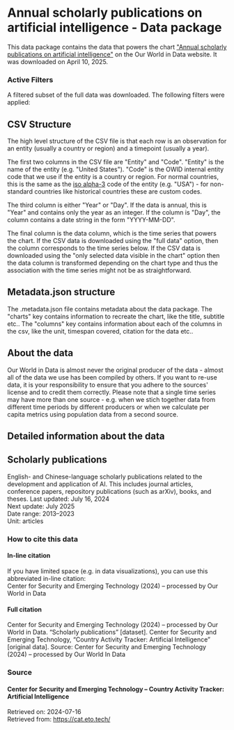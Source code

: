 # Annual scholarly publications on artificial intelligence - Data package

This data package contains the data that powers the chart ["Annual scholarly publications on artificial intelligence"](https://ourworldindata.org/grapher/annual-scholarly-publications-on-artificial-intelligence?v=1&csvType=full&useColumnShortNames=false) on the Our World in Data website. It was downloaded on April 10, 2025.

### Active Filters

A filtered subset of the full data was downloaded. The following filters were applied:

## CSV Structure

The high level structure of the CSV file is that each row is an observation for an entity (usually a country or region) and a timepoint (usually a year).

The first two columns in the CSV file are "Entity" and "Code". "Entity" is the name of the entity (e.g. "United States"). "Code" is the OWID internal entity code that we use if the entity is a country or region. For normal countries, this is the same as the [iso alpha-3](https://en.wikipedia.org/wiki/ISO_3166-1_alpha-3) code of the entity (e.g. "USA") - for non-standard countries like historical countries these are custom codes.

The third column is either "Year" or "Day". If the data is annual, this is "Year" and contains only the year as an integer. If the column is "Day", the column contains a date string in the form "YYYY-MM-DD".

The final column is the data column, which is the time series that powers the chart. If the CSV data is downloaded using the "full data" option, then the column corresponds to the time series below. If the CSV data is downloaded using the "only selected data visible in the chart" option then the data column is transformed depending on the chart type and thus the association with the time series might not be as straightforward.

## Metadata.json structure

The .metadata.json file contains metadata about the data package. The "charts" key contains information to recreate the chart, like the title, subtitle etc.. The "columns" key contains information about each of the columns in the csv, like the unit, timespan covered, citation for the data etc..

## About the data

Our World in Data is almost never the original producer of the data - almost all of the data we use has been compiled by others. If you want to re-use data, it is your responsibility to ensure that you adhere to the sources' license and to credit them correctly. Please note that a single time series may have more than one source - e.g. when we stich together data from different time periods by different producers or when we calculate per capita metrics using population data from a second source.

## Detailed information about the data


## Scholarly publications
English- and Chinese-language scholarly publications related to the development and application of AI. This includes journal articles, conference papers, repository publications (such as arXiv), books, and theses.
Last updated: July 16, 2024  
Next update: July 2025  
Date range: 2013–2023  
Unit: articles  


### How to cite this data

#### In-line citation
If you have limited space (e.g. in data visualizations), you can use this abbreviated in-line citation:  
Center for Security and Emerging Technology (2024) – processed by Our World in Data

#### Full citation
Center for Security and Emerging Technology (2024) – processed by Our World in Data. “Scholarly publications” [dataset]. Center for Security and Emerging Technology, “Country Activity Tracker: Artificial Intelligence” [original data].
Source: Center for Security and Emerging Technology (2024) – processed by Our World In Data

### Source

#### Center for Security and Emerging Technology – Country Activity Tracker: Artificial Intelligence
Retrieved on: 2024-07-16  
Retrieved from: https://cat.eto.tech/  


    